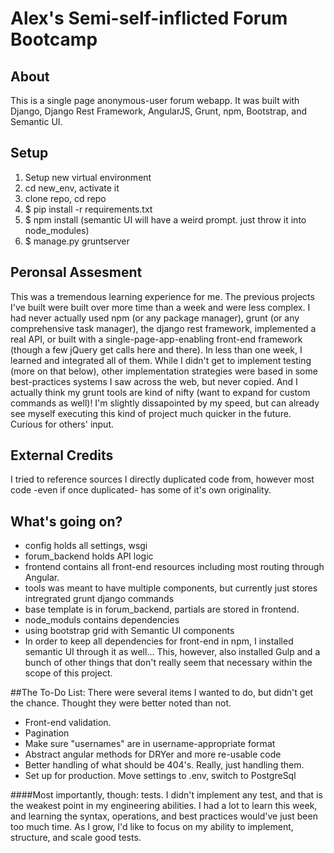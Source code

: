 Alex's Semi-self-inflicted Forum Bootcamp
==============================

## About
This is a single page anonymous-user forum webapp. It was built with Django, Django Rest Framework, AngularJS, Grunt, npm, Bootstrap, and Semantic UI.

## Setup
1. Setup new virtual environment
2. cd new_env, activate it
3. clone repo, cd repo
4. $ pip install -r requirements.txt
5. $ npm install (semantic UI will have a weird prompt. just throw it into node_modules)
6. $ manage.py gruntserver

## Peronsal Assesment
This was a tremendous learning experience for me. The previous projects I've built were built over more time than a week and were less complex. I had never actually used npm (or any package manager), grunt (or any comprehensive task manager), the django rest framework, implemented a real API, or built with a single-page-app-enabling front-end framework (though a few jQuery get calls here and there). In less than one week, I learned and integrated all of them. While I didn't get to implement testing (more on that below), other implementation strategies were based in some best-practices systems I saw across the web, but never copied. And I actually think my grunt tools are kind of nifty (want to expand for custom commands as well)! I'm slightly dissapointed by my speed, but can already see myself executing this kind of project much quicker in the future. Curious for others' input.

## External Credits
I tried to reference sources I directly duplicated code from, however most code -even if once duplicated- has some of it's own originality.
 

## What's going on?
- config holds all settings, wsgi
- forum_backend holds API logic
- frontend contains all front-end resources including most routing through Angular. 
- tools was meant to have multiple components, but currently just stores intregrated grunt django commands
- base template is in forum_backend, partials are stored in frontend.
- node_moduls contains dependencies
- using bootstrap grid with Semantic UI components
- In order to keep all dependencies for front-end in npm, I installed semantic UI through it as well... This, however, also installed Gulp and a bunch of other things that don't really seem that necessary within the scope of this project.

##The To-Do List:
There were several items I wanted to do, but didn't get the chance. Thought they were better noted than not.
- Front-end validation. 
- Pagination
- Make sure "usernames" are in username-appropriate format
- Abstract angular methods for DRYer and more re-usable code
- Better handling of what should be 404's. Really, just handling them.
- Set up for production. Move settings to .env, switch to PostgreSql

####Most importantly, though: tests.
I didn't implement any test, and that is the weakest point in my engineering abilities. I had a lot to learn this week, and learning the syntax, operations, and best practices would've just been too much time. As I grow, I'd like to focus on my ability to implement, structure, and scale good tests.

